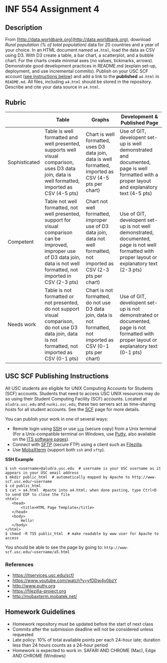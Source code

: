 # INF 554 Assignment 4

## Description

From [http://data.worldbank.org](http://data.worldbank.org), download *Rural population (% of total population)* data for 20 countries and a year of your choice. In an HTML document named `a4.html`, load the data as CSV using D3. With D3 create a  table, a bar chart, a scatterplot, and a bubble chart. For the charts create minimal axes (no values, tickmarks, arrows). Demonstrate good development practices in README.md (explain set-up, deployment, and use incremental commits). Publish on your USC SCF account ([see instructions below](#usc-scf-publishing-instructions)) and add a link to the **published** `a4.html` in `README.md`. All files, including `a4.html` should be stored in the repository. Describe and cite your data source in `a4.html`.

## Rubric

| 	             | Table  | Graphs                                        | Development & Published Page |
| ------------- | ------ | --------------------------------------------- | ---------------------------- |
| Sophisticated | Table is well formatted and well presented, supports well visual comparison, uses D3 data join, data is well formatted, imported as CSV (4-5 pts) | Chart is well formatted, uses D3 data join, data is well formatted, imported as CSV (4-5 pts per chart) | Use of GIT, developent set-up is well demonstrated and documented, page is well formatted with a proper layout and explanatory text (4-5 pts) | 
| Competent     | Table not well formatted, not well presented, support for visual comparison can be improved, improper use of D3 data join, data is not well formatted, not imported in CSV (2-3 pts) | Chart not well formatted, improper use of D3 data join, data not well formatted, not imported as CSV (2-3 pts per chart) | Use of GIT, developent set-up is not well demonstrated, documented, page is not well formatted with proper layout or explanatory text (2-3 pts) |
| Needs work    | Table is not formatted or not presented, do not support visual comparison, do not use D3 data join, data is not formatted, not imported as CSV (0-1 pts) | Chart is not formatted, do not use D3 data join, data is not formatted, not imported as CSV (0-1 pts per chart) | Use of GIT, developent set-up is not demonstrated or documented, page is not formatted with proper layout or explanatory text (0-1 pts) |


## USC SCF Publishing Instructions 

All USC students are eligible for UNIX Computing Accounts for Students (SCF) accounts. Students that need to access USC UNIX resources may do so using their Student Computing Facility (SCF) accounts. Located at `aludra.usc.edu` and `nunki.usc.edu`, these two servers act as time-sharing hosts for all student accounts. See the [SCF](https://itservices.usc.edu/scf/) page for more details.

You can publish your work in one of several ways:

- Remote login using [SSH](https://itservices.usc.edu/ssh) or use [`scp`](https://linux.die.net/man/1/scp) (secure copy) from a Unix terminal (For a Unix-compatible terminal on Windows, use [Putty](http://www.putty.org), also available on the [ITS software pages](https://itservices.usc.edu/software/)).
- Connect with [SFTP](https://itservices.usc.edu/sftp) (secure FTP) using a client such as [Filezilla](https://filezilla-project.org).
- Use [MobaXterm](http://mobaxterm.mobatek.net/) (support both `ssh` and `sftp`).

__SSH Example__

```
$ ssh <username>@aludra.usc.edu  # username is your USC username as it appears in your USC email address
$ mkdir public_html  # automatically mapped by Apache to http://www-scf.usc.edu/~username
$ cd public_html
$ cat > a4.html  #paste into a4.html; when done pasting, type Ctrl+D to send EOF to close the file
<html>
   <head>
       <title>HTML Page Template</title>
   </head>
   <body>
       Hello!
   </body>
</html>
$ chmod -R 755 public_html  # make readable by www user for Apache to access 
```

You should be able to see the page by going to: `http://www-scf.usc.edu/~username/a5.html`

### References
* https://itservices.usc.edu/scf/
* https://www.youtube.com/watch?v=yfDDw4v0bzY
* http://www.putty.org
* https://filezilla-project.org
* http://mobaxterm.mobatek.net/

## Homework Guidelines
- Homework repository must be updated before the start of next class
- Commits after the submission deadline will not be considered unless requested
- Late policy: 10% of total available points per each 24-hour late; duration less than 24 hours counts as a 24-hour period
- Homework is expected to work in: SAFARI AND CHROME (Mac), Edge AND CHROME (Windows)
